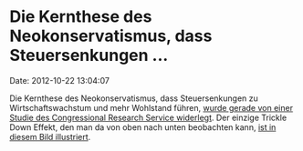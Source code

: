 Die Kernthese des Neokonservatismus, dass Steuersenkungen \...
==============================================================

Date: 2012-10-22 13:04:07

Die Kernthese des Neokonservatismus, dass Steuersenkungen zu
Wirtschaftswachstum und mehr Wohlstand führen, [wurde gerade von einer
Studie des Congressional Research Service
widerlegt](http://www.heise.de/tp/artikel/37/37667/1.html). Der einzige
Trickle Down Effekt, den man da von oben nach unten beobachten kann,
[ist in diesem Bild
illustriert](http://www.flickr.com/photos/9teen87/6347832650/).
